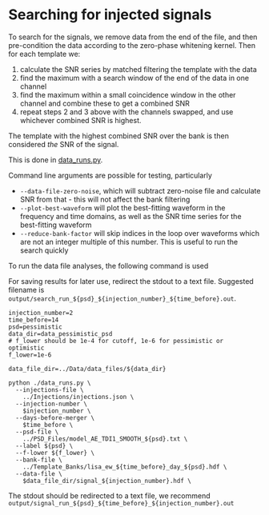 # Searching for injected signals
To search for the signals, we remove data from the end of the file, and then pre-condition the data according to the zero-phase whitening kernel.
Then for each template we:
1. calculate the SNR series by matched filtering the template with the data
2. find the maximum with a search window of the end of the data in one channel
3. find the maximum within a small coincidence window in the other channel and combine these to get a combined SNR
4. repeat steps 2 and 3 above with the channels swapped, and use whichever combined SNR is highest.

The template with the highest combined SNR over the bank is then considered *the* SNR of the signal.

This is done in [data_runs.py](data_runs.py).

Command line arguments are possible for testing, particularly 
- `--data-file-zero-noise`, which will subtract zero-noise file and calculate SNR from that - this will not affect the bank filtering
- `--plot-best-waveform` will plot the best-fitting waveform in the frequency and time domains, as well as the SNR time series for the best-fitting waveform
- `--reduce-bank-factor` will skip indices in the loop over waveforms which are not an integer multiple of this number. This is useful to run the search quickly

To run the data file analyses, the following command is used

For saving results for later use, redirect the stdout to a text file. Suggested filename is `output/search_run_${psd}_${injection_number}_${time_before}.out`.

```
injection_number=2
time_before=14
psd=pessimistic
data_dir=data_pessimistic_psd
# f_lower should be 1e-4 for cutoff, 1e-6 for pessimistic or optimistic
f_lower=1e-6

data_file_dir=../Data/data_files/${data_dir}

python ./data_runs.py \
  --injections-file \
    ../Injections/injections.json \
  --injection-number \
    $injection_number \
  --days-before-merger \
    $time_before \
  --psd-file \
    ../PSD_Files/model_AE_TDI1_SMOOTH_${psd}.txt \
  --label ${psd} \
  --f-lower ${f_lower} \
  --bank-file \
    ../Template_Banks/lisa_ew_${time_before}_day_${psd}.hdf \
  --data-file \
    $data_file_dir/signal_${injection_number}.hdf \
```

The stdout should be redirected to a text file, we recommend `output/signal_run_${psd}_${time_before}_${injection_number}.out`